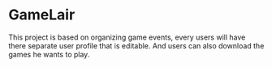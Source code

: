 # GameLair
This project is based on organizing game events, every users will have there separate user profile that is editable.  And users can also download the games he wants to play.

